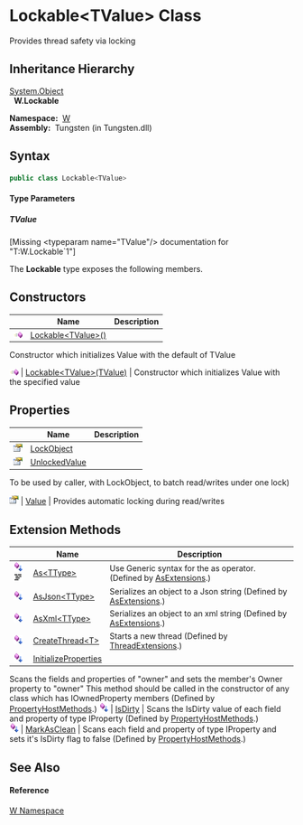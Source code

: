 Lockable&lt;TValue> Class
=========================
  
Provides thread safety via locking



Inheritance Hierarchy
---------------------
[System.Object][1]  
  **W.Lockable<TValue>**  

  **Namespace:**  [W][2]  
  **Assembly:**  Tungsten (in Tungsten.dll)

Syntax
------

```csharp
public class Lockable<TValue>

```

#### Type Parameters

##### *TValue*

[Missing &lt;typeparam name="TValue"/> documentation for "T:W.Lockable`1"]


The **Lockable<TValue>** type exposes the following members.


Constructors
------------

                 | Name                             | Description                                                    
---------------- | -------------------------------- | -------------------------------------------------------------- 
![Public method] | [Lockable&lt;TValue>()][3]       | 
Constructor which initializes Value with the default of TValue
 
![Public method] | [Lockable&lt;TValue>(TValue)][4] | Constructor which initializes Value with the specified value   


Properties
----------

                   | Name               | Description                                                                 
------------------ | ------------------ | --------------------------------------------------------------------------- 
![Public property] | [LockObject][5]    |                                                                             
![Public property] | [UnlockedValue][6] | 
To be used by caller, with LockObject, to batch read/writes under one lock)
 
![Public property] | [Value][7]         | 
Provides automatic locking during read/writes
                           


Extension Methods
-----------------

                                          | Name                       | Description                                                                                                                                                                                                                      
----------------------------------------- | -------------------------- | -------------------------------------------------------------------------------------------------------------------------------------------------------------------------------------------------------------------------------- 
![Public Extension Method]![Code example] | [As&lt;TType>][8]          | Use Generic syntax for the as operator. (Defined by [AsExtensions][9].)                                                                                                                                                          
![Public Extension Method]                | [AsJson&lt;TType>][10]     | Serializes an object to a Json string (Defined by [AsExtensions][9].)                                                                                                                                                            
![Public Extension Method]                | [AsXml&lt;TType>][11]      | Serializes an object to an xml string (Defined by [AsExtensions][9].)                                                                                                                                                            
![Public Extension Method]                | [CreateThread&lt;T>][12]   | Starts a new thread (Defined by [ThreadExtensions][13].)                                                                                                                                                                         
![Public Extension Method]                | [InitializeProperties][14] | 
Scans the fields and properties of "owner" and sets the member's Owner property to "owner" This method should be called in the constructor of any class which has IOwnedProperty members
 (Defined by [PropertyHostMethods][15].) 
![Public Extension Method]                | [IsDirty][16]              | 
Scans the IsDirty value of each field and property of type IProperty
 (Defined by [PropertyHostMethods][15].)                                                                                                                 
![Public Extension Method]                | [MarkAsClean][17]          | 
Scans each field and property of type IProperty and sets it's IsDirty flag to false
 (Defined by [PropertyHostMethods][15].)                                                                                                  


See Also
--------

#### Reference
[W Namespace][2]  

[1]: http://msdn.microsoft.com/en-us/library/e5kfa45b
[2]: ../README.md
[3]: _ctor.md
[4]: _ctor_1.md
[5]: LockObject.md
[6]: UnlockedValue.md
[7]: Value.md
[8]: ../AsExtensions/As__1.md
[9]: ../AsExtensions/README.md
[10]: ../AsExtensions/AsJson__1.md
[11]: ../AsExtensions/AsXml__1.md
[12]: ../../W.Threading/ThreadExtensions/CreateThread__1.md
[13]: ../../W.Threading/ThreadExtensions/README.md
[14]: ../PropertyHostMethods/InitializeProperties.md
[15]: ../PropertyHostMethods/README.md
[16]: ../PropertyHostMethods/IsDirty.md
[17]: ../PropertyHostMethods/MarkAsClean.md
[18]: ../../_icons/Help.png
[Public method]: ../../_icons/pubmethod.gif "Public method"
[Public property]: ../../_icons/pubproperty.gif "Public property"
[Public Extension Method]: ../../_icons/pubextension.gif "Public Extension Method"
[Code example]: ../../_icons/CodeExample.png "Code example"